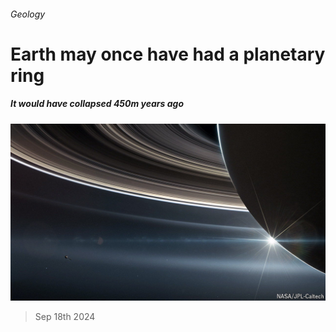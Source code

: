 ###### Geology

# Earth may once have had a planetary ring 

##### It would have collapsed 450m years ago 

![image](images/20240921_STP501.jpg) 

> Sep 18th 2024 


